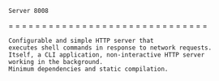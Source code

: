 
	Server 8008
= = = = = = = = = = = = = = = = = = = = = = = = = = = = = =

	Configurable and simple HTTP server that
	executes shell commands in response to network requests.
	Itself, a CLI application, non-interactive HTTP server
	working in the background.
	Minimum dependencies and static compilation.
